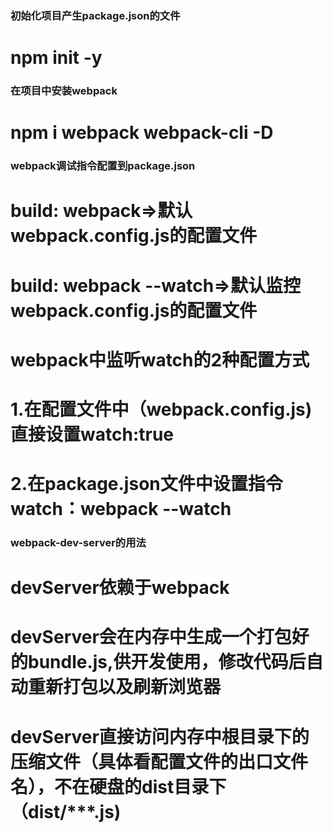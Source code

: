 ### 初始化项目产生package.json的文件
# npm init -y

### 在项目中安装webpack
# npm i webpack webpack-cli -D

### webpack调试指令配置到package.json
 # build: webpack=>默认webpack.config.js的配置文件
 # build: webpack --watch=>默认监控webpack.config.js的配置文件

 # webpack中监听watch的2种配置方式
 # 1.在配置文件中（webpack.config.js)直接设置watch:true
 # 2.在package.json文件中设置指令  watch：webpack --watch

### webpack-dev-server的用法
# devServer依赖于webpack
# devServer会在内存中生成一个打包好的bundle.js,供开发使用，修改代码后自动重新打包以及刷新浏览器
# devServer直接访问内存中根目录下的压缩文件（具体看配置文件的出口文件名），不在硬盘的dist目录下（dist/***.js)
